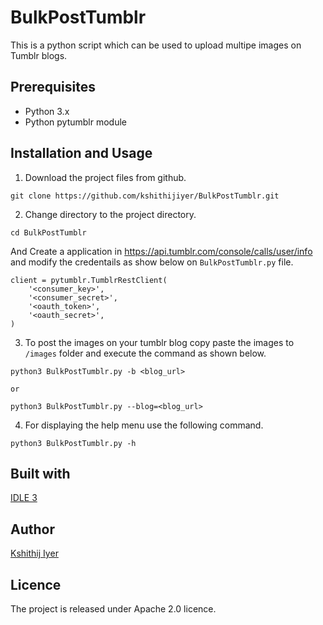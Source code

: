 # BulkPostTumblr
This is a python script which can be used to upload multipe images on Tumblr blogs.
## Prerequisites
* Python 3.x
* Python pytumblr module

## Installation and Usage
1. Download the project files from github.
```
git clone https://github.com/kshithijiyer/BulkPostTumblr.git
```
2. Change directory to the project directory. 
```
cd BulkPostTumblr

```
And Create a application in https://api.tumblr.com/console/calls/user/info  and modify the credentails as show below on ```BulkPostTumblr.py``` file.
```
client = pytumblr.TumblrRestClient(
    '<consumer_key>',
    '<consumer_secret>',
    '<oauth_token>',
    '<oauth_secret>',
)

```
3. To post the images on your tumblr blog copy paste the images to ```/images``` folder and execute the command as shown below.
```
python3 BulkPostTumblr.py -b <blog_url>
```
    or 
```
python3 BulkPostTumblr.py --blog=<blog_url> 
```
4. For displaying the help menu use the following command.
```
python3 BulkPostTumblr.py -h
```


## Built with 
[IDLE 3](https://www.python.org/downloads/)


## Author
[Kshithij Iyer](https://www.linkedin.com/in/kshithij-iyer/)

## Licence 
The project is released under Apache 2.0 licence.
